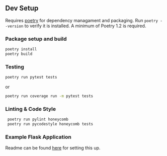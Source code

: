 ## Dev Setup
Requires [poetry](https://python-poetry.org/docs/) for dependency managament and packaging.
Run `poetry --version` to verify it is installed. A minimum of Poetry 1.2 is required.

### Package setup and build
```bash
poetry install
poetry build
```

### Testing
```bash
poetry run pytest tests
```

or

```bash
poetry run coverage run -m pytest tests
```

### Linting & Code Style
```bash
 poetry run pylint honeycomb
 poetry run pycodestyle honeycomb tests
 ```

 ### Example Flask Application
 Readme can be found [here](examples/hello-world-flask/README) for setting this up.
